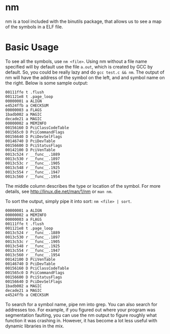 # nm
nm is a tool included with the binutils package, that allows us to see a map of the symbols in a ELF file.

# Basic Usage
To see all the symbols, use `nm <file>`. Using nm without a file name specified will by default use the file `a.out`, which is created by GCC by default. So, you could be really lazy and do `gcc test.c && nm`. The output of nm will have the address of the symbol on the left, and and symbol name on the right. Below is some sample output:

```
00111ffe t .flush
001121e8 t .page_loop
00000001 a ALIGN
e4524ffb a CHECKSUM
00000003 a FLAGS
1badb002 a MAGIC
decade21 a MAGIC
00000002 a MEMINFO
00156160 D PciClassCodeTable
001565c0 D PciCommandFlags
00156640 D PciDevSelFlags
00146740 D PciDevTable
00156600 D PciStatusFlags
00142100 D PciVenTable
0013c524 r __func__.1889
0013c530 r __func__.1897
0013c53c r __func__.1905
0013c548 r __func__.1925
0013c554 r __func__.1947
0013c560 r __func__.1954
```

The middle column describes the type or location of the symbol. For more details, see <http://linux.die.net/man/1/nm> or `man nm`.

To sort the output, simply pipe it into sort: `nm <file> | sort`.

```
00000001 a ALIGN
00000002 a MEMINFO
00000003 a FLAGS
00111ffe t .flush
001121e8 t .page_loop
0013c524 r __func__.1889
0013c530 r __func__.1897
0013c53c r __func__.1905
0013c548 r __func__.1925
0013c554 r __func__.1947
0013c560 r __func__.1954
00142100 D PciVenTable
00146740 D PciDevTable
00156160 D PciClassCodeTable
001565c0 D PciCommandFlags
00156600 D PciStatusFlags
00156640 D PciDevSelFlags
1badb002 a MAGIC
decade21 a MAGIC
e4524ffb a CHECKSUM
```

To search for a symbol name, pipe nm into grep. You can also search for addresses too. For example, if you figured out where your program was segmentation faulting, you can use the nm output to figure roughly what function it was crashing in. However, it has become a lot less useful with dynamic libraries in the mix.
